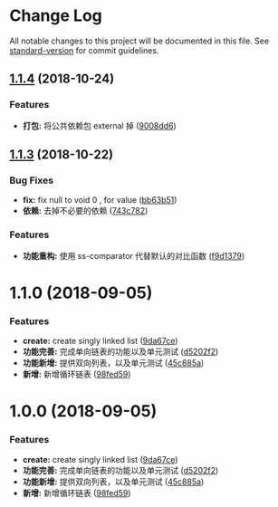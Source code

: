 # Change Log

All notable changes to this project will be documented in this file. See [standard-version](https://github.com/conventional-changelog/standard-version) for commit guidelines.

<a name="1.1.4"></a>
## [1.1.4](https://github.com/boycgit/ss-linked-list/compare/v1.1.3...v1.1.4) (2018-10-24)


### Features

* **打包:** 将公共依赖包 external 掉 ([9008dd6](https://github.com/boycgit/ss-linked-list/commit/9008dd6))



<a name="1.1.3"></a>
## [1.1.3](https://github.com/boycgit/ss-linked-list/compare/v1.1.0...v1.1.3) (2018-10-22)


### Bug Fixes

* **fix:** fix null to void 0 , for value ([bb63b51](https://github.com/boycgit/ss-linked-list/commit/bb63b51))
* **依赖:** 去掉不必要的依赖 ([743c782](https://github.com/boycgit/ss-linked-list/commit/743c782))


### Features

* **功能重构:** 使用 ss-comparator 代替默认的对比函数 ([f9d1379](https://github.com/boycgit/ss-linked-list/commit/f9d1379))



<a name="1.1.0"></a>
# 1.1.0 (2018-09-05)


### Features

* **create:** create singly linked list ([9da67ce](https://github.com/boycgit/ss-linked-list/commit/9da67ce))
* **功能完善:** 完成单向链表的功能以及单元测试 ([d5202f2](https://github.com/boycgit/ss-linked-list/commit/d5202f2))
* **功能新增:** 提供双向列表，以及单元测试 ([45c885a](https://github.com/boycgit/ss-linked-list/commit/45c885a))
* **新增:** 新增循环链表 ([98fed59](https://github.com/boycgit/ss-linked-list/commit/98fed59))



<a name="1.0.0"></a>
# 1.0.0 (2018-09-05)


### Features

* **create:** create singly linked list ([9da67ce](https://github.com/boycgit/ss-linked-list/commit/9da67ce))
* **功能完善:** 完成单向链表的功能以及单元测试 ([d5202f2](https://github.com/boycgit/ss-linked-list/commit/d5202f2))
* **功能新增:** 提供双向列表，以及单元测试 ([45c885a](https://github.com/boycgit/ss-linked-list/commit/45c885a))
* **新增:** 新增循环链表 ([98fed59](https://github.com/boycgit/ss-linked-list/commit/98fed59))

